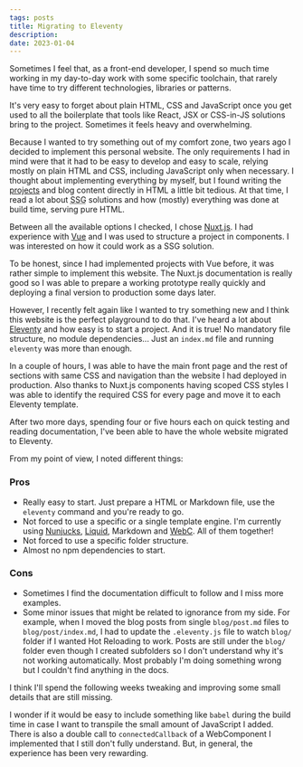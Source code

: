 ```yaml
---
tags: posts
title: Migrating to Eleventy
description:
date: 2023-01-04
---
```


Sometimes I feel that, as a front-end developer, I spend so much time working in my day-to-day work with some specific toolchain, that rarely have time to try different technologies, libraries or patterns.

It's very easy to forget about plain HTML, CSS and JavaScript once you get used to all the boilerplate that tools like React, JSX or CSS-in-JS solutions bring to the project. Sometimes it feels heavy and overwhelming.

Because I wanted to try something out of my comfort zone, two years ago I decided to implement this personal website. The only requirements I had in mind were that it had to be easy to develop and easy to scale, relying mostly on plain HTML and CSS, including JavaScript only when necessary. I thought about implementing everything by myself, but I found writing the [projects](/projects) and blog content directly in HTML a little bit tedious. At that time, I read a lot about <abbr title="Server Site Generator">SSG</abbr> solutions and how (mostly) everything was done at build time, serving pure HTML.

Between all the available options I checked, I chose [Nuxt.js](https://v2.nuxt.com/). I had experience with [Vue](https://vuejs.org/) and I was used to structure a project in components. I was interested on how it could work as a SSG solution.

To be honest, since I had implemented projects with Vue before, it was rather simple to implement this website. The Nuxt.js documentation is really good so I was able to prepare a working prototype really quickly and deploying a final version to production some days later.

However, I recently felt again like I wanted to try something new and I think this website is the perfect playground to do that. I've heard a lot about [Eleventy](https://www.11ty.dev/) and how easy is to start a project. And it is true! No mandatory file structure, no module dependencies... Just an `index.md` file and running `eleventy` was more than enough.

In a couple of hours, I was able to have the main front page and the rest of sections with same CSS and navigation than the website I had deployed in production. Also thanks to Nuxt.js components having scoped CSS styles I was able to identify the required CSS for every page and move it to each Eleventy template.

After two more days, spending four or five hours each on quick testing and reading documentation, I've been able to have the whole website migrated to Eleventy.

From my point of view, I noted different things:

### Pros

- Really easy to start. Just prepare a HTML or Markdown file, use the `eleventy` command and you're ready to go.
- Not forced to use a specific or a single template engine. I'm currently using [Nunjucks](https://mozilla.github.io/nunjucks/), [Liquid](https://liquidjs.com/), Markdown and [WebC](https://www.11ty.dev/docs/languages/webc/). All of them together!
- Not forced to use a specific folder structure.
- Almost no npm dependencies to start.

### Cons

- Sometimes I find the documentation difficult to follow and I miss more examples.
- Some minor issues that might be related to ignorance from my side. For example, when I moved the blog posts from single `blog/post.md` files to `blog/post/index.md`, I had to update the `.eleventy.js` file to watch `blog/` folder if I wanted Hot Reloading to work. Posts are still under the `blog/` folder even though I created subfolders so I don't understand why it's not working automatically. Most probably I'm doing something wrong but I couldn't find anything in the docs.

I think I'll spend the following weeks tweaking and improving some small details that are still missing.

I wonder if it would be easy to include something like `babel` during the build time in case I want to transpile the small amount of JavaScript I added. There is also a double call to `connectedCallback` of a WebComponent I implemented that I still don't fully understand. But, in general, the experience has been very rewarding.

